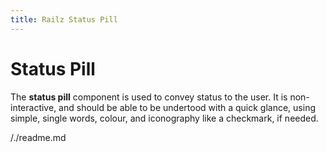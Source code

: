 ```yaml
---
title: Railz Status Pill
---
```


# Status Pill

The **status pill** component is used to convey status to the user. It is non-interactive, and should be able to be undertood with a quick glance, using simple, single words, colour, and iconography like a checkmark, if needed.

/./readme.md
